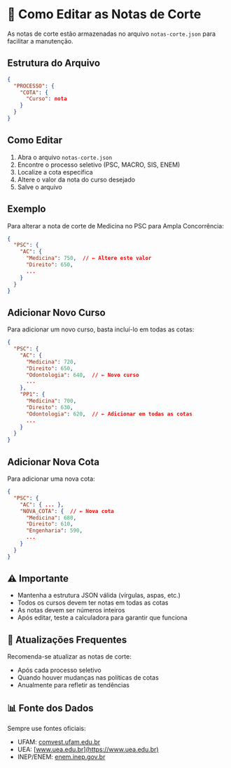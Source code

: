 # 📝 Como Editar as Notas de Corte

As notas de corte estão armazenadas no arquivo `notas-corte.json` para facilitar a manutenção.

## Estrutura do Arquivo

```json
{
  "PROCESSO": {
    "COTA": {
      "Curso": nota
    }
  }
}
```

## Como Editar

1. Abra o arquivo `notas-corte.json`
2. Encontre o processo seletivo (PSC, MACRO, SIS, ENEM)
3. Localize a cota específica
4. Altere o valor da nota do curso desejado
5. Salve o arquivo

## Exemplo

Para alterar a nota de corte de Medicina no PSC para Ampla Concorrência:

```json
{
  "PSC": {
    "AC": {
      "Medicina": 750,  // ← Altere este valor
      "Direito": 650,
      ...
    }
  }
}
```

## Adicionar Novo Curso

Para adicionar um novo curso, basta incluí-lo em todas as cotas:

```json
{
  "PSC": {
    "AC": {
      "Medicina": 720,
      "Direito": 650,
      "Odontologia": 640,  // ← Novo curso
      ...
    },
    "PP1": {
      "Medicina": 700,
      "Direito": 630,
      "Odontologia": 620,  // ← Adicionar em todas as cotas
      ...
    }
  }
}
```

## Adicionar Nova Cota

Para adicionar uma nova cota:

```json
{
  "PSC": {
    "AC": { ... },
    "NOVA_COTA": {  // ← Nova cota
      "Medicina": 680,
      "Direito": 610,
      "Engenharia": 590,
      ...
    }
  }
}
```

## ⚠️ Importante

- Mantenha a estrutura JSON válida (vírgulas, aspas, etc.)
- Todos os cursos devem ter notas em todas as cotas
- As notas devem ser números inteiros
- Após editar, teste a calculadora para garantir que funciona

## 🔄 Atualizações Frequentes

Recomenda-se atualizar as notas de corte:
- Após cada processo seletivo
- Quando houver mudanças nas políticas de cotas
- Anualmente para refletir as tendências

## 📊 Fonte dos Dados

Sempre use fontes oficiais:
- UFAM: [comvest.ufam.edu.br](https://comvest.ufam.edu.br)
- UEA: [www.uea.edu.br](https://www.uea.edu.br)
- INEP/ENEM: [enem.inep.gov.br](https://enem.inep.gov.br)